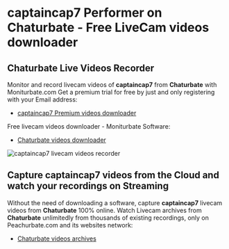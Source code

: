 # captaincap7 Performer on Chaturbate - Free LiveCam videos downloader

## Chaturbate Live Videos Recorder

Monitor and record livecam videos of **captaincap7** from **Chaturbate** with Moniturbate.com
Get a premium trial for free by just and only registering with your Email address:
* [captaincap7 Premium videos downloader](https://moniturbate.com/request-demo-licence-key.html)

Free livecam videos downloader - Moniturbate Software:
* [Chaturbate videos downloader](https://moniturbate.com/moniturbate-download-software.html)

![captaincap7 livecam videos recorder](https://peachurnet.com/templates/moniturbate-software.png)


## Capture captaincap7 videos from the Cloud and watch your recordings on Streaming

Without the need of downloading a software, capture **captaincap7** livecam videos from **Chaturbate** 100% online.
Watch Livecam archives from **Chaturbate** unlimitedly from thousands of existing recordings, only on Peachurbate.com and its websites network:
* [Chaturbate videos archives](https://peachurnet.com/)